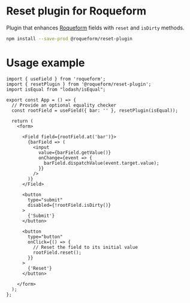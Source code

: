 # Reset plugin for Roqueform

Plugin that enhances [Roqueform](https://github.com/smikhalevski/roqueform#readme) fields with `reset` and `isDirty`
methods.

```sh
npm install --save-prod @roqueform/reset-plugin
```

# Usage example

```tsx
import { useField } from 'roqueform';
import { resetPlugin } from '@roqueform/reset-plugin';
import isEqual from "lodash/isEqual";

export const App = () => {
  // Provide an optional equality checker
  const rootField = useField({ bar: '' }, resetPlugin(isEqual));

  return (
    <form>

      <Field field={rootField.at('bar')}>
        {barField => (
          <input
            value={barField.getValue()}
            onChange={event => {
              barField.dispatchValue(event.target.value);
            }}
          />
        )}
      </Field>

      <button
        type="submit"
        disabled={!rootField.isDirty()}
      >
        {'Submit'}
      </button>

      <button
        type="button"
        onClick={() => {
          // Reset the field to its initial value 
          rootField.reset();
        }}
      >
        {'Reset'}
      </button>

    </form>
  );
};
```
